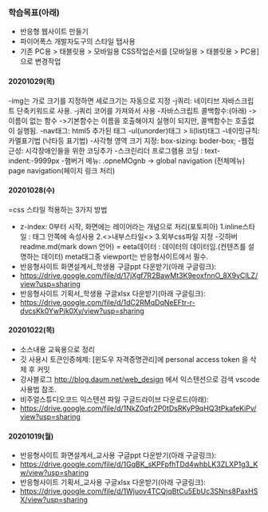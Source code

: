 ### 학습목표(아래)

- 반응형 웹사이트 만들기
- 파이어폭스 개발자도구의 스타일 탭사용
- 기존 PC용 > 태블릿용 > 모바일용 CSS작업순서를 [모바일용 > 태블릿용 > PC용] 으로 변경작업
#### 20201029(목) 
-img는 가로 크기를 지정하면 세로크기는 자동으로 지정
-j쿼리: 네이티브 자바스크립트 단축키워드로 사용.
-j쿼리 코어를 가져와서 사용
-자바스크립트 콜백함수:(아래)
-> 이름이 없는 함수
->기본함수는 이름을 호출해야지 실행이 되지만, 콜백함수는 호출없이 실행됨. 
-nav태그: html5 추가된 태그
-ul(unorder)태그 > li(list)태그
-네이밍규칙: 카멜표기법 (낙타등 표기법)
-사각형 영역 크기 지정: box-sizing: boder-box;
-웹접근성: 시각장애인들을 위한 코딩추가
-스크린리더 프로그램용 코딩 : text-indent:-9999px
-햄버거 메뉴: .opneMOgnb -> global navigation (전체메뉴)
page navigation(페이지 링크 처리)



#### 20201028(수)

=css 스타일 적용하는 3가지 방법
- z-index: 0부터 시작, 화면에는 레이어라는 개념으로 처리(포토피아)
1.inline스타일 : 태그 안쪽에 속성사용
2.<>내부스타일<> 
3.외부css파일 지정
-깃하버 readme.md(mark down 언어)
= eeta데이터 : 데이터의 데이터임.(컨텐츠를 설명하는 데이터)
meta태그중 viewport는 반응형사이트에서 필수.
- 반응형사이트 화면설계서_학생용 구글ppt 다운받기(아래 구글링크):
- https://drive.google.com/file/d/17jXgf7R2BawMt3K9eoxfnnO_8X9yClLZ/view?usp=sharing
- 반응형사이트 기획서_학생용 구글xlsx 다운받기(아래 구글링크):
- https://drive.google.com/file/d/1dC2RMqDqNeEFtr-r-dvcsKk0YwPjk0Xy/view?usp=sharing

#### 20201022(목)

- 소스내용 교육용으로 정리
- 깃 사용시 토큰인증헤제: [윈도우 자격증명관리]에 personal access token 을 삭제 후 커밋
- 강사블로그 http://blog.daum.net/web_design 에서 익스텐션으로 검색 vscode 사용법 참조.
- 비주얼스튜디오코드 익스텐션 파일 구글드라이브 다운로드(아래):
- https://drive.google.com/file/d/1NkZ0qfr2P0tDsRKyP9qHQ3tPkafeKiPv/view?usp=sharing

#### 20201019(월)

- 반응형사이트 화면설계서_교사용 구글ppt 다운받기(아래 구글링크):
- https://drive.google.com/file/d/1GqBK_sKPFpfhTDd4whbLK3ZLXP1g3_Kw/view?usp=sharing
- 반응형사이트 기획서_교사용 구글xlsx 다운받기(아래 구글링크):
- https://drive.google.com/file/d/1Wjuov4TCQjqBtCu5EbUc3SNns8PaxHSX/view?usp=sharing
